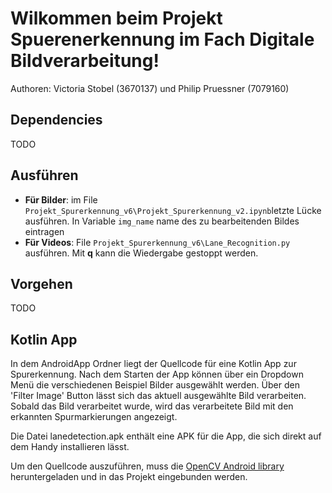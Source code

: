 # Wilkommen beim Projekt Spuerenerkennung im Fach Digitale Bildverarbeitung!

Authoren: Victoria Stobel (3670137) und Philip Pruessner (7079160) 

## Dependencies
TODO

## Ausführen

- **Für Bilder**: im File `Projekt_Spurerkennung_v6\Projekt_Spurerkennung_v2.ipynb`letzte Lücke ausführen. In Variable `img_name` name des zu bearbeitenden Bildes eintragen
- **Für Videos**: File `Projekt_Spurerkennung_v6\Lane_Recognition.py` ausführen. Mit **q** kann die Wiedergabe gestoppt werden.

## Vorgehen
TODO

## Kotlin App
In dem AndroidApp Ordner liegt der Quellcode für eine Kotlin App zur Spurerkennung. Nach dem Starten der App können über ein Dropdown Menü die verschiedenen Beispiel Bilder ausgewählt werden. Über den 'Filter Image' Button lässt sich das aktuell ausgewählte Bild verarbeiten. Sobald das Bild verarbeitet wurde, wird das verarbeitete Bild mit den erkannten Spurmarkierungen angezeigt.

Die Datei lanedetection.apk enthält eine APK für die App, die sich direkt auf dem Handy installieren lässt.

Um den Quellcode auszuführen, muss die [OpenCV Android library](https://sourceforge.net/projects/opencvlibrary/files/opencv-android/) heruntergeladen und in das Projekt eingebunden werden.

